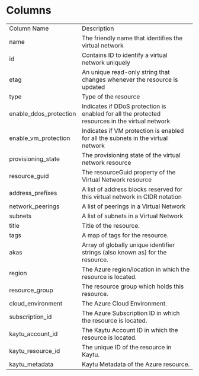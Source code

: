 # Columns  

<table>
	<tr><td>Column Name</td><td>Description</td></tr>
	<tr><td>name</td><td>The friendly name that identifies the virtual network</td></tr>
	<tr><td>id</td><td>Contains ID to identify a virtual network uniquely</td></tr>
	<tr><td>etag</td><td>An unique read-only string that changes whenever the resource is updated</td></tr>
	<tr><td>type</td><td>Type of the resource</td></tr>
	<tr><td>enable_ddos_protection</td><td>Indicates if DDoS protection is enabled for all the protected resources in the virtual network</td></tr>
	<tr><td>enable_vm_protection</td><td>Indicates if VM protection is enabled for all the subnets in the virtual network</td></tr>
	<tr><td>provisioning_state</td><td>The provisioning state of the virtual network resource</td></tr>
	<tr><td>resource_guid</td><td>The resourceGuid property of the Virtual Network resource</td></tr>
	<tr><td>address_prefixes</td><td>A list of address blocks reserved for this virtual network in CIDR notation</td></tr>
	<tr><td>network_peerings</td><td>A list of peerings in a Virtual Network</td></tr>
	<tr><td>subnets</td><td>A list of subnets in a Virtual Network</td></tr>
	<tr><td>title</td><td>Title of the resource.</td></tr>
	<tr><td>tags</td><td>A map of tags for the resource.</td></tr>
	<tr><td>akas</td><td>Array of globally unique identifier strings (also known as) for the resource.</td></tr>
	<tr><td>region</td><td>The Azure region/location in which the resource is located.</td></tr>
	<tr><td>resource_group</td><td>The resource group which holds this resource.</td></tr>
	<tr><td>cloud_environment</td><td>The Azure Cloud Environment.</td></tr>
	<tr><td>subscription_id</td><td>The Azure Subscription ID in which the resource is located.</td></tr>
	<tr><td>kaytu_account_id</td><td>The Kaytu Account ID in which the resource is located.</td></tr>
	<tr><td>kaytu_resource_id</td><td>The unique ID of the resource in Kaytu.</td></tr>
	<tr><td>kaytu_metadata</td><td>Kaytu Metadata of the Azure resource.</td></tr>
</table>